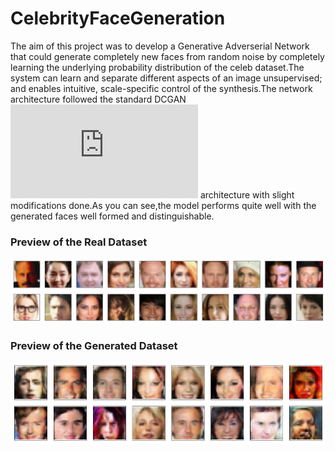 # CelebrityFaceGeneration

The aim of this project was to develop a Generative Adverserial Network that could generate completely new faces from random noise by completely learning the underlying probability distribution of the celeb dataset.The system can learn and separate different aspects of an image unsupervised; and enables intuitive, scale-specific control of the synthesis.The network architecture followed the standard DCGAN![DCGAN paper](https://arxiv.org/pdf/1511.06434.pdf) architecture with slight modifications done.As you can see,the model performs quite well with the generated faces well formed and distinguishable.

### Preview of the Real Dataset
![Training Image](https://github.com/SoumyadeepJana/CelebrityFaceGeneration/blob/master/real.png)

### Preview of the Generated Dataset
![Training Image](https://github.com/SoumyadeepJana/CelebrityFaceGeneration/blob/master/generated.png)

